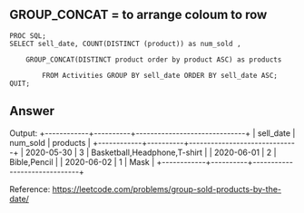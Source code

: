 ## GROUP_CONCAT = to arrange coloum to row

``` SAS
PROC SQL;
SELECT sell_date, COUNT(DISTINCT (product)) as num_sold ,
    
    GROUP_CONCAT(DISTINCT product order by product ASC) as products
    
        FROM Activities GROUP BY sell_date ORDER BY sell_date ASC;
QUIT;
``` 

## Answer
Output: 
+------------+----------+------------------------------+
| sell_date  | num_sold | products                     |
+------------+----------+------------------------------+
| 2020-05-30 | 3        | Basketball,Headphone,T-shirt |
| 2020-06-01 | 2        | Bible,Pencil                 |
| 2020-06-02 | 1        | Mask                         |
+------------+----------+------------------------------+

Reference:
https://leetcode.com/problems/group-sold-products-by-the-date/
